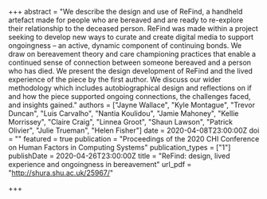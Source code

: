 +++
abstract = "We describe the design and use of ReFind, a handheld artefact made for people who are bereaved and are ready to re-explore their relationship to the deceased person. ReFind was made within a project seeking to develop new ways to curate and create digital media to support ongoingness – an active, dynamic component of continuing bonds. We draw on bereavement theory and care championing practices that enable a continued sense of connection between someone bereaved and a person who has died. We present the design development of ReFind and the lived experience of the piece by the first author. We discuss our wider methodology which includes autobiographical design and reflections on if and how the piece supported ongoing connections, the challenges faced, and insights gained."
authors = ["Jayne Wallace", "Kyle Montague", "Trevor Duncan", "Luis Carvalho", "Nantia Koulidou", "Jamie Mahoney", "Kellie Morrissey", "Claire Craig", "Linnea Groot", "Shaun Lawson", "Patrick Olivier", "Julie Trueman", "Helen Fisher"]
date = 2020-04-08T23:00:00Z
doi = ""
featured = true
publication = "Proceedings of the 2020 CHI Conference on Human Factors in Computing Systems"
publication_types = ["1"]
publishDate = 2020-04-26T23:00:00Z
title = "ReFind: design, lived experience and ongoingness in bereavement"
url_pdf = "http://shura.shu.ac.uk/25967/"

+++

